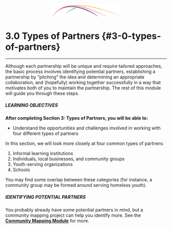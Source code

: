 <div style="text-align:center"><img src="/logo/Connectedlib-Logo-Graph.png"></div>


# 3.0 Types of Partners {#3-0-types-of-partners}
<hr/>
Although each partnership will be unique and require tailored approaches, the basic process involves identifying potential partners, establishing a partnership by “pitching” the idea and determining an appropriate collaboration, and (hopefully) working together successfully in a way that motivates both of you to maintain the partnership. The rest of this module will guide you through these steps.


<div class="table-format objectives"><span class="title"><h5>LEARNING OBJECTIVES</h5></span>
<b>After completing Section 3: Types of Partners, you will be able to:</b><ul><li>Understand the opportunities and challenges involved in working with four different types of partners</li></ul></div>

In this section, we will look more closely at four common types of partners: 

1. Informal learning institutions 
2. Individuals, local businesses, and community groups
3. Youth-serving organizations
4. Schools

You may find some overlap between these categories (for instance, a community group may be formed around serving homeless youth).
<br>
<div class="table-format sidebar"><span class="title"><h5>IDENTIFYING POTENTIAL PARTNERS</h5></span><p>You probably already have some potential partners in mind, but a community mapping project can help you identify more. See the <a href="../../../community-mapping/" target="_blank"><b>Community Mapping Module</b></a> for more. </p></div>

